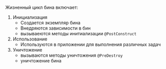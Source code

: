 Жизненный цикл бина включает: 
1. Инициализация 
	- Создается экземпляр бина
	- Внедряются зависимости в бин
	- вызываеются методы инитиализации `@PostConstruct`
2. Использование
	- Используются в приложении для выполнения различных задач
3. Уничтожение 
	- вызываются методы уничтожения `@PreDestroy`
	- уничтожение бина